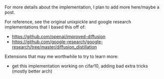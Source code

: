 For more details about the implementation, I plan to add more here/maybe a post.

For reference, see the original unixpickle and google research implementations that I based this off of:
- https://github.com/openai/improved-diffusion
- https://github.com/google-research/google-research/tree/master/diffusion_distillation



Extensions that may me worthwhile to try to learn more:
- get this implementation working on cifar10, adding bad extra tricks (mostly better arch)
